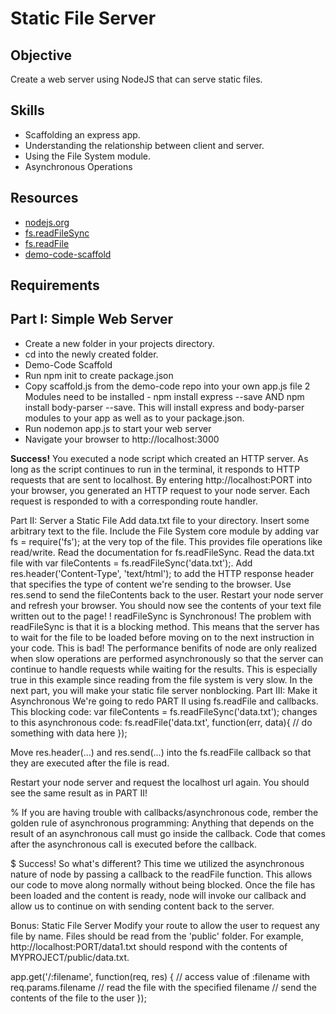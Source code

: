 Static File Server
============

Objective
--------
Create a web server using NodeJS that can serve static files.

Skills
-------
- Scaffolding an express app.
- Understanding the relationship between client and server.
- Using the File System module.
- Asynchronous Operations

Resources
--------
- <a href="http://nodejs.org/">nodejs.org</a>
- <a href="http://nodejs.org/api/fs.html#fs_fs_readfilesync_filename_options">fs.readFileSync</a>
- <a href="http://nodejs.org/api/fs.html#fs_fs_readfile_filename_options_callback">fs.readFile</a>
- <a href="https://github.com/RefactorU/Jan2016-DemoCode/tree/master/week6/scaffold">demo-code-scaffold</a>

Requirements
----------

Part I: Simple Web Server
----------------
- Create a new folder in your projects directory.
- cd into the newly created folder.
- Demo-Code Scaffold
- Run npm init to create package.json
- Copy scaffold.js from the demo-code repo into your own app.js file
2 Modules need to be installed - npm install express --save AND npm install body-parser --save. This will install express and body-parser modules to your app as well as to your package.json.
- Run nodemon app.js to start your web server
- Navigate your browser to http://localhost:3000

<strong>Success!</strong> You executed a node script which created an HTTP server. As long as the script continues to run in the terminal, it responds to HTTP requests that are sent to localhost. By entering http://localhost:PORT into your browser, you generated an HTTP request to your node server. Each request is responded to with a corresponding route handler.

Part II: Server a Static File
Add data.txt file to your directory. Insert some arbitrary text to the file.
Include the File System core module by adding var fs = require('fs'); at the very top of the file. This provides file operations like read/write.
Read the documentation for fs.readFileSync. Read the data.txt file with var fileContents = fs.readFileSync('data.txt');.
Add res.header('Content-Type', 'text/html'); to add the HTTP response header that specifies the type of content we're sending to the browser.
Use res.send to send the fileContents back to the user.
Restart your node server and refresh your browser. You should now see the contents of your text file written out to the page!
! readFileSync is Synchronous! The problem with readFileSync is that it is a blocking method. This means that the server has to wait for the file to be loaded before moving on to the next instruction in your code. This is bad! The performance benifits of node are only realized when slow operations are performed asynchronously so that the server can continue to handle requests while waiting for the results. This is especially true in this example since reading from the file system is very slow. In the next part, you will make your static file server nonblocking.
Part III: Make it Asynchronous
We're going to redo PART II using fs.readFile and callbacks. This blocking code: var fileContents = fs.readFileSync('data.txt'); changes to this asynchronous code: fs.readFile('data.txt', function(err, data){ // do something with data here });

Move res.header(...) and res.send(...) into the fs.readFile callback so that they are executed after the file is read.

Restart your node server and request the localhost url again. You should see the same result as in PART II!

% If you are having trouble with callbacks/asynchronous code, rember the golden rule of asynchronous programming: Anything that depends on the result of an asynchronous call must go inside the callback. Code that comes after the asynchronous call is executed before the callback.

$ Success! So what's different? This time we utilized the asynchronous nature of node by passing a callback to the readFile function. This allows our code to move along normally without being blocked. Once the file has been loaded and the content is ready, node will invoke our callback and allow us to continue on with sending content back to the server.

Bonus: Static File Server
Modify your route to allow the user to request any file by name. Files should be read from the 'public' folder. For example, http://localhost:PORT/data1.txt should respond with the contents of MYPROJECT/public/data.txt.

app.get('/:filename', function(req, res) {
    // access value of :filename with req.params.filename
    // read the file with the specified filename
    // send the contents of the file to the user
});